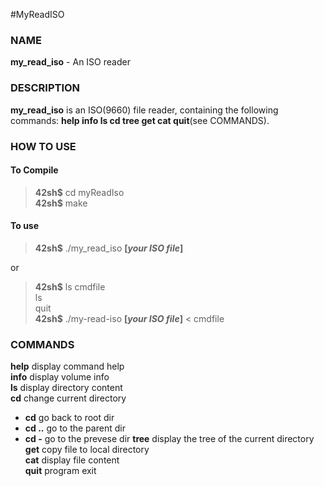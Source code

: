 #MyReadISO

### NAME

**my_read_iso** - An ISO reader

### DESCRIPTION

**my_read_iso** is an ISO(9660) file reader, containing the following commands:
**help info ls cd tree get cat quit**(see COMMANDS).

### HOW TO USE

#### To Compile

>**42sh\$** cd myReadIso<br>
**42sh\$** make

#### To use

> **42sh\$** ./my_read_iso **[*your ISO file*]**

or

> **42sh\$** ls cmdfile<br>
> ls<br>
> quit<br>
> **42sh\$** ./my-read-iso **[*your ISO file*]** < cmdfile

### COMMANDS

**help** display command help<br>
**info** display volume info<br>
**ls** display directory content<br>
**cd** change current directory<br>
- **cd** go back to root dir
- **cd ..**  go to the parent dir
- **cd -**  go to the prevese dir
**tree**  display the tree of the current directory<br>
**get** copy file to local directory<br>
**cat** display file content<br>
**quit** program exit
